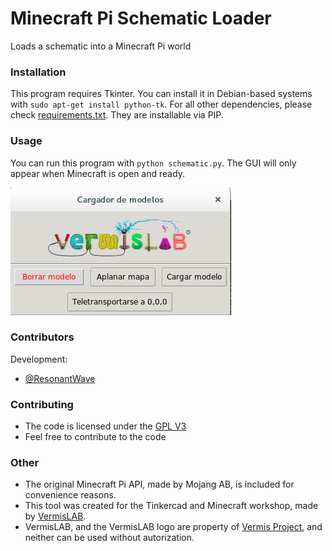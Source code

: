 # Minecraft Pi Schematic Loader
Loads a schematic into a Minecraft Pi world

### Installation

This program requires Tkinter. You can install it in Debian-based systems with `sudo apt-get install python-tk`. For all other dependencies, please check [requirements.txt](requirements.txt). They are installable via PIP.


### Usage

You can run this program with `python schematic.py`. The GUI will only appear when Minecraft is open and ready.

![GUI](gui.png)
### Contributors

Development:
 *  [@ResonantWave](https://github.com/ResonantWave)


### Contributing

* The code is licensed under the [GPL V3](LICENSE)
* Feel free to contribute to the code


### Other

 * The original Minecraft Pi API, made by Mojang AB, is included for convenience reasons. 
 * This tool was created for the Tinkercad and Minecraft workshop, made by [VermisLAB](http://www.vermislab.com/). 
 * VermisLAB, and the VermisLAB logo are property of [Vermis Project](http://www.vermisproject.com/), and neither can be used without autorization.
